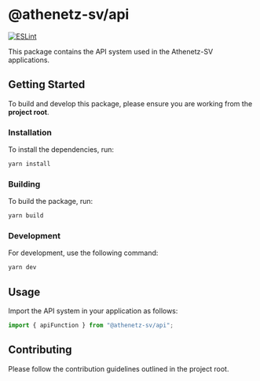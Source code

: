 # @athenetz-sv/api
[![ESLint](https://github.com/JackatDJL/Athenetz-SV/actions/workflows/eslint.yml/badge.svg)](https://github.com/JackatDJL/Athenetz-SV/actions/workflows/eslint.yml)

This package contains the API system used in the Athenetz-SV applications.

## Getting Started

To build and develop this package, please ensure you are working from the **project root**.

### Installation

To install the dependencies, run:

```sh
yarn install
```

### Building

To build the package, run:

```sh
yarn build
```

### Development

For development, use the following command:

```sh
yarn dev
```

## Usage

Import the API system in your application as follows:

```javascript
import { apiFunction } from "@athenetz-sv/api";
```

## Contributing

Please follow the contribution guidelines outlined in the project root.
